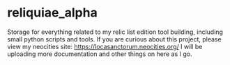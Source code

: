 # reliquiae_alpha
Storage for everything related to my relic list edition tool building, including small python scripts and tools.
If you are curious about this project, please view my neocities site: https://locasanctorum.neocities.org/ 
I will be uploading more documentation and other things on here as I go. 
